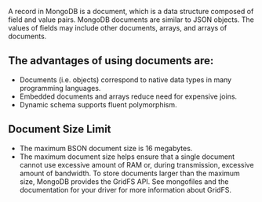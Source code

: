 A record in MongoDB is a document, which is a data structure composed of field and value pairs. 
MongoDB documents are similar to JSON objects. The values of fields may include other documents, 
arrays, and arrays of documents.


The advantages of using documents are:
-----------------------------------------------------------------------------------------------
* Documents (i.e. objects) correspond to native data types in many programming languages.
* Embedded documents and arrays reduce need for expensive joins.
* Dynamic schema supports fluent polymorphism.


Document Size Limit
------------------------------------------------------------------------------------------------
* The maximum BSON document size is 16 megabytes.
* The maximum document size helps ensure that a single document cannot use excessive amount of RAM or, 
  during transmission, excessive amount of bandwidth. To store documents larger than the maximum size, 
  MongoDB provides the GridFS API. See mongofiles and the documentation for your driver for more 
  information about GridFS.
    
